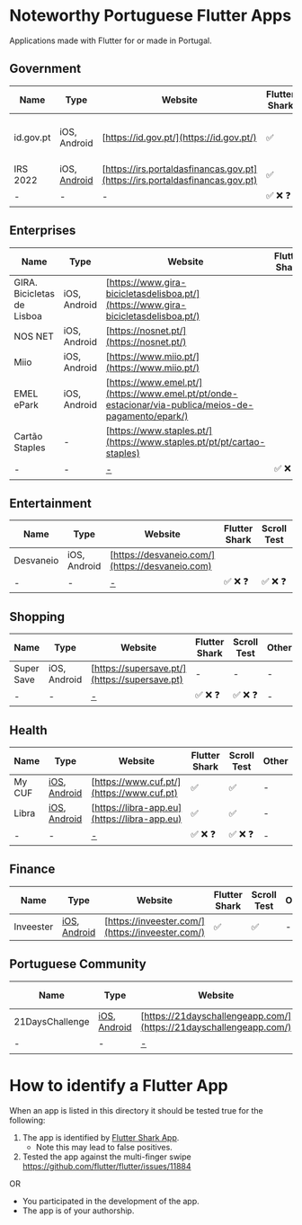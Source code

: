 # Noteworthy Portuguese Flutter Apps

Applications made with Flutter for or made in Portugal.

## Government

| Name  | Type | Website | Flutter Shark | Scroll Test | Other | 
| ------------- | ------------- | ------------- |------------- | ------------- | ------------- |
| id.gov.pt  | iOS, Android  | [https://id.gov.pt/](https://id.gov.pt/)  | ✅ | ✅  | Stated in app licensing screen |
| IRS 2022  | iOS, [Android](https://play.google.com/store/search?q=IRS%202022&c=apps)  | [https://irs.portaldasfinancas.gov.pt](https://irs.portaldasfinancas.gov.pt)  | ✅  | ✅  |-|
| -  | -  | - | ✅ ❌ ❓ | ✅ ❌ ❓  |-|

## Enterprises 

| Name  | Type | Website | Flutter Shark | Scroll Test |Other | 
| ------------- | ------------- | ------------- | ------------- | ------------- |------------- |
| GIRA. Bicicletas de Lisboa  | iOS, Android  | [https://www.gira-bicicletasdelisboa.pt/](https://www.gira-bicicletasdelisboa.pt/)  | | ||
| NOS NET  | iOS, Android  | [https://nosnet.pt/](https://nosnet.pt/)  || || 
| Miio  | iOS, Android  | [https://www.miio.pt/](https://www.miio.pt/)  || ||
| EMEL ePark  | iOS, Android  | [https://www.emel.pt/](https://www.emel.pt/pt/onde-estacionar/via-publica/meios-de-pagamento/epark/)  || || 
| Cartão Staples  | -  | [https://www.staples.pt/](https://www.staples.pt/pt/pt/cartao-staples) || || 
| -  | -  | [-]() | ✅ ❌ ❓ | ✅ ❌ ❓  |- | 

## Entertainment
| Name  | Type | Website | Flutter Shark | Scroll Test |Other | 
| ------------- | ------------- | ------------- | ------------- | ------------- |------------- |
| Desvaneio  | iOS, Android  | [https://desvaneio.com/](https://desvaneio.com)  || |
| -  | -  | [-]() | ✅ ❌ ❓ | ✅ ❌ ❓  |

## Shopping
| Name  | Type | Website | Flutter Shark | Scroll Test | Other | 
| ------------- | ------------- | ------------- | ------------- | ------------- | ------------- |
| Super Save   | iOS, Android  | [https://supersave.pt/](https://supersave.pt)  |- |- |-| 
| -  | -  | [-]()  | ✅ ❌ ❓ | ✅ ❌ ❓  |- |

## Health
| Name  | Type | Website | Flutter Shark | Scroll Test | Other | 
| ------------- | ------------- | ------------- | ------------- | ------------- | ------------- |
| My CUF   | [iOS](https://apps.apple.com/pt/app/my-cuf/id811304952), [Android](https://play.google.com/store/apps/details?id=pt.saudecuf.myCUF)  | [https://www.cuf.pt/](https://www.cuf.pt)  |✅ | ✅ |-| 
| Libra   | [iOS](https://apps.apple.com/pt/app/libra-weight-manager/id1644353761), [Android](https://play.google.com/store/apps/details?id=net.cachapa.libra)  | [https://libra-app.eu](https://libra-app.eu)  |✅ | ✅ |-| 
| -  | -  | [-]()  | ✅ ❌ ❓ | ✅ ❌ ❓  |- |

## Finance
| Name  | Type | Website | Flutter Shark | Scroll Test |Other | 
| ------------- | ------------- | ------------- | ------------- | ------------- |------------- |
| Inveester  | [iOS](https://apps.apple.com/us/app/inveester-stock-dividend/id1623194396), [Android](https://play.google.com/store/apps/details?id=com.inveester.app)  | [https://inveester.com/](https://inveester.com/) | ✅ | ✅ |-|

## Portuguese Community
| Name  | Type | Website | Flutter Shark | Scroll Test |Other | 
| ------------- | ------------- | ------------- | ------------- | ------------- |------------- |
| 21DaysChallenge  | [iOS](https://play.google.com/store/apps/details?id=com.limatech.dayschallenge.dayschallenge), [Android](https://play.google.com/store/apps/details?id=com.limatech.dayschallenge.dayschallenge)   | [https://21dayschallengeapp.com/](https://21dayschallengeapp.com/) | ✅ | ✅  |-|
| -  | -  | [-]() | ✅ ❌ ❓ | ✅ ❌ ❓  |-|


# How to identify a Flutter App

When an app is listed in this directory it should be tested true for the following:

1. The app is identified by [Flutter Shark App](https://play.google.com/store/apps/details?id=com.fluttershark.fluttersharkapp). 
     - Note this may lead to false positives.
2. Tested the app against the multi-finger swipe https://github.com/flutter/flutter/issues/11884

OR

- You participated in the development of the app.
- The app is of your authorship.


